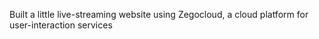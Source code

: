 Built a little live-streaming website using Zegocloud, a cloud platform for user-interaction services